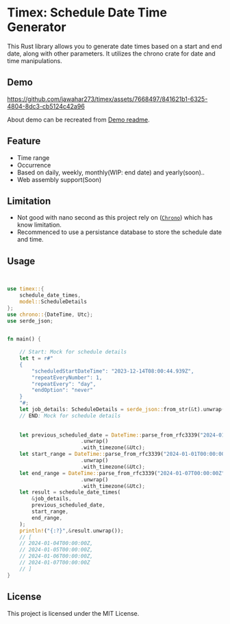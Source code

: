 
# Timex: Schedule Date Time Generator

This Rust library allows you to generate date times based on a start and end date, along with other parameters. It utilizes the chrono crate for date and time manipulations.

## Demo

<https://github.com/jawahar273/timex/assets/7668497/841621b1-6325-4804-8dc3-cb5124c42a96>

About demo can be recreated from [Demo readme](./server/README.md).

<!--
## Installation

To install this library, add the following line to your Cargo.toml file under [dependencies] section:
```rust
[dependencies]
timex = "0.0.1"

```
-->

## Feature

- Time range
- Occurrence
- Based on daily, weekly, monthly(WIP: end date) and yearly(soon)..
- Web assembly support(Soon)

## Limitation

- Not good with nano second as this project rely on ([`Chrono`](https://docs.rs/chrono/latest/chrono/index.html#limitations)) which has know limitation.
- Recommenced to use a persistance database to store the schedule date and time.

## Usage

```rust


use timex::{
    schedule_date_times,
    model::ScheduleDetails
};
use chrono::{DateTime, Utc};
use serde_json;


fn main() {
    
    // Start: Mock for schedule details
    let t = r#"
    {
        "scheduledStartDateTime": "2023-12-14T08:00:44.939Z",
        "repeatEveryNumber": 1,
        "repeatEvery": "day",
        "endOption": "never"
    }
    "#;
    let job_details: ScheduleDetails = serde_json::from_str(&t).unwrap();
    // END: Mock for schedule details
    
    
    let previous_scheduled_date = DateTime::parse_from_rfc3339("2024-01-03T00:00:00Z")
                        .unwrap()
                        .with_timezone(&Utc);
    let start_range = DateTime::parse_from_rfc3339("2024-01-01T00:00:00Z")
                        .unwrap()
                        .with_timezone(&Utc);
    let end_range = DateTime::parse_from_rfc3339("2024-01-07T00:00:00Z")
                        .unwrap()
                        .with_timezone(&Utc);
    let result = schedule_date_times(
        &job_details,
        previous_scheduled_date,
        start_range,
        end_range,
    );
    println!("{:?}",&result.unwrap());
    // [
    // 2024-01-04T00:00:00Z,
    // 2024-01-05T00:00:00Z,
    // 2024-01-06T00:00:00Z,
    // 2024-01-07T00:00:00Z
    // ]
}
```

## License

This project is licensed under the MIT License.
